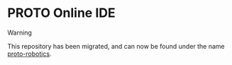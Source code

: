 # PROTO Online IDE

> [!WARNING]
> This repository has been migrated, and can now be found under the name
> [proto-robotics](https://github.com/proto-robotics/proto-robotics.github.io).
